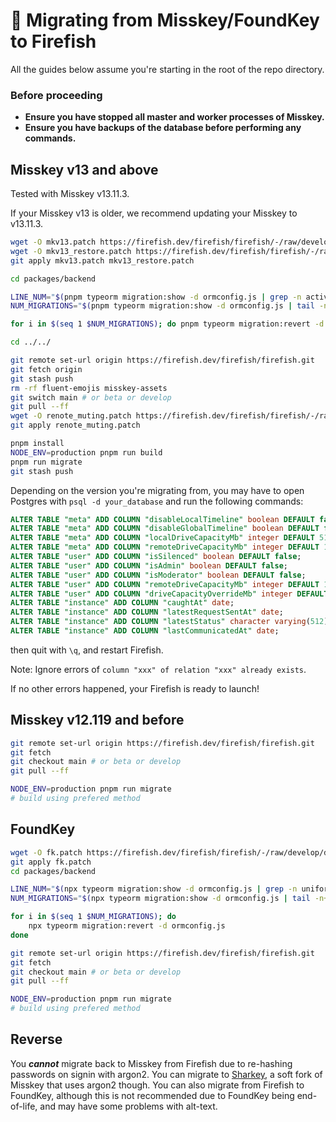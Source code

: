 # 🚚 Migrating from Misskey/FoundKey to Firefish

All the guides below assume you're starting in the root of the repo directory.

### Before proceeding

- **Ensure you have stopped all master and worker processes of Misskey.**
- **Ensure you have backups of the database before performing any commands.**

## Misskey v13 and above

Tested with Misskey v13.11.3.

If your Misskey v13 is older, we recommend updating your Misskey to v13.11.3.

```sh
wget -O mkv13.patch https://firefish.dev/firefish/firefish/-/raw/develop/docs/mkv13.patch
wget -O mkv13_restore.patch https://firefish.dev/firefish/firefish/-/raw/develop/docs/mkv13_restore.patch
git apply mkv13.patch mkv13_restore.patch

cd packages/backend

LINE_NUM="$(pnpm typeorm migration:show -d ormconfig.js | grep -n activeEmailValidation1657346559800 | cut -d ':' -f 1)"
NUM_MIGRATIONS="$(pnpm typeorm migration:show -d ormconfig.js | tail -n+"$LINE_NUM" | grep '\[X\]' | wc -l)"

for i in $(seq 1 $NUM_MIGRATIONS); do pnpm typeorm migration:revert -d ormconfig.js; done

cd ../../

git remote set-url origin https://firefish.dev/firefish/firefish.git
git fetch origin
git stash push
rm -rf fluent-emojis misskey-assets
git switch main # or beta or develop
git pull --ff
wget -O renote_muting.patch https://firefish.dev/firefish/firefish/-/raw/develop/docs/renote_muting.patch
git apply renote_muting.patch

pnpm install
NODE_ENV=production pnpm run build
pnpm run migrate
git stash push
```

Depending on the version you're migrating from, you may have to open Postgres with `psql -d your_database` and run the following commands:

```sql
ALTER TABLE "meta" ADD COLUMN "disableLocalTimeline" boolean DEFAULT false;
ALTER TABLE "meta" ADD COLUMN "disableGlobalTimeline" boolean DEFAULT false;
ALTER TABLE "meta" ADD COLUMN "localDriveCapacityMb" integer DEFAULT 512;
ALTER TABLE "meta" ADD COLUMN "remoteDriveCapacityMb" integer DEFAULT 128;
ALTER TABLE "user" ADD COLUMN "isSilenced" boolean DEFAULT false;
ALTER TABLE "user" ADD COLUMN "isAdmin" boolean DEFAULT false;
ALTER TABLE "user" ADD COLUMN "isModerator" boolean DEFAULT false;
ALTER TABLE "user" ADD COLUMN "remoteDriveCapacityMb" integer DEFAULT 128;
ALTER TABLE "user" ADD COLUMN "driveCapacityOverrideMb" integer DEFAULT 128;
ALTER TABLE "instance" ADD COLUMN "caughtAt" date;
ALTER TABLE "instance" ADD COLUMN "latestRequestSentAt" date;
ALTER TABLE "instance" ADD COLUMN "latestStatus" character varying(512);
ALTER TABLE "instance" ADD COLUMN "lastCommunicatedAt" date;
```

then quit with `\q`, and restart Firefish.

Note: Ignore errors of `column "xxx" of relation "xxx" already exists`.

If no other errors happened, your Firefish is ready to launch!

## Misskey v12.119 and before

```sh
git remote set-url origin https://firefish.dev/firefish/firefish.git
git fetch
git checkout main # or beta or develop
git pull --ff

NODE_ENV=production pnpm run migrate
# build using prefered method
```

## FoundKey

```sh
wget -O fk.patch https://firefish.dev/firefish/firefish/-/raw/develop/docs/fk.patch
git apply fk.patch
cd packages/backend

LINE_NUM="$(npx typeorm migration:show -d ormconfig.js | grep -n uniformThemecolor1652859567549 | cut -d ':' -f 1)"
NUM_MIGRATIONS="$(npx typeorm migration:show -d ormconfig.js | tail -n+"$LINE_NUM" | grep '\[X\]' | wc -l)"

for i in $(seq 1 $NUM_MIGRATIONS); do
    npx typeorm migration:revert -d ormconfig.js
done

git remote set-url origin https://firefish.dev/firefish/firefish.git
git fetch
git checkout main # or beta or develop
git pull --ff

NODE_ENV=production pnpm run migrate
# build using prefered method
```

## Reverse

You ***cannot*** migrate back to Misskey from Firefish due to re-hashing passwords on signin with argon2. You can migrate to [Sharkey](https://github.com/transfem-org/Sharkey), a soft fork of Misskey that uses argon2 though. You can also migrate from Firefish to FoundKey, although this is not recommended due to FoundKey being end-of-life, and may have some problems with alt-text.
